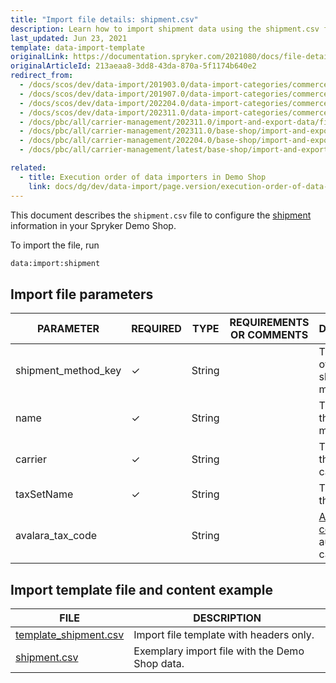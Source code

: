 ```yaml
---
title: "Import file details: shipment.csv"
description: Learn how to import shipment data using the shipment.csv file in Spryker, facilitating smooth integration of shipping information for efficient carrier management.
last_updated: Jun 23, 2021
template: data-import-template
originalLink: https://documentation.spryker.com/2021080/docs/file-details-shipmentcsv
originalArticleId: 213aeaa8-3dd8-43da-870a-5f1174b640e2
redirect_from:
  - /docs/scos/dev/data-import/201903.0/data-import-categories/commerce-setup/file-details-shipment.csv.html
  - /docs/scos/dev/data-import/201907.0/data-import-categories/commerce-setup/file-details-shipment.csv.html
  - /docs/scos/dev/data-import/202204.0/data-import-categories/commerce-setup/file-details-shipment.csv.html
  - /docs/scos/dev/data-import/202311.0/data-import-categories/commerce-setup/file-details-shipment.csv.html
  - /docs/pbc/all/carrier-management/202311.0/import-and-export-data/file-details-shipment.csv.html
  - /docs/pbc/all/carrier-management/202311.0/base-shop/import-and-export-data/file-details-shipment.csv.html
  - /docs/pbc/all/carrier-management/202204.0/base-shop/import-and-export-data/import-file-details-shipment.csv.html
  - /docs/pbc/all/carrier-management/latest/base-shop/import-and-export-data/import-file-details-shipment.csv.html

related:
  - title: Execution order of data importers in Demo Shop
    link: docs/dg/dev/data-import/page.version/execution-order-of-data-importers.html
---
```


This document describes the `shipment.csv` file to configure the [shipment](/docs/pbc/all/carrier-management/{{site.version}}/base-shop/shipment-feature-overview.html) information in your Spryker Demo Shop.

To import the file, run

```bash
data:import:shipment
```

## Import file parameters



| PARAMETER | REQUIRED | TYPE | REQUIREMENTS OR COMMENTS | DESCRIPTION |
| --- | --- | --- | --- | --- |
| shipment_method_key| &check; | String | | The identifier of the shipment method. |
| name|  &check; | String | | The name of the shipment method. |
| carrier |  &check; | String |  | The name of the shipment carrier. |
| taxSetName |  &check; | String | | 	The name of the tax set. |
| avalara_tax_code |  | String | | [Avalara tax code](/docs/pbc/all/tax-management/{{page.version}}/base-shop/tax-feature-overview.html#avalara-system-for-automated-tax-compliance) for automated tax calculation. |





## Import template file and content example



| FILE | DESCRIPTION |
| --- | --- |
| [template_shipment.csv](https://spryker.s3.eu-central-1.amazonaws.com/docs/Developer+Guide/Back-End/Data+Manipulation/Data+Ingestion/Data+Import/Data+Import+Categories/Commerce+Setup/202109.0/Template_shipment.csv) | Import file template with headers only. |
| [shipment.csv](https://spryker.s3.eu-central-1.amazonaws.com/docs/Developer+Guide/Back-End/Data+Manipulation/Data+Ingestion/Data+Import/Data+Import+Categories/Commerce+Setup/202109.0/shipment.csv) | Exemplary import file with the Demo Shop data. |
